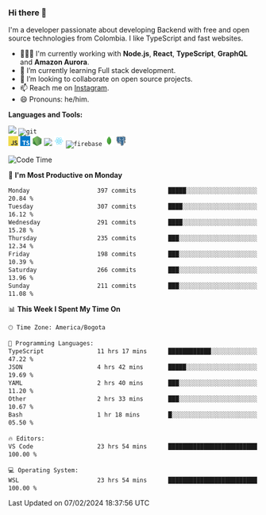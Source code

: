 ### Hi there 👋

I'm a developer passionate about developing Backend with free and open source technologies from Colombia. I like TypeScript and fast websites.

- 👨🏽‍💻 I'm currently working with **Node.js**, **React**, **TypeScript**, **GraphQL** and **Amazon Aurora**.
- 🌱 I’m currently learning Full stack development.
- 🚀 I’m looking to collaborate on open source projects.
- 📫   Reach me on [Instagram](https://instagram.com/nexckycort).
- 😄  Pronouns: he/him.

**Languages and Tools:**  

<code><img height="20"  src="https://upload.wikimedia.org/wikipedia/commons/2/2d/Visual_Studio_Code_1.18_icon.svg"></code>
<code><img src="https://www.vectorlogo.zone/logos/git-scm/git-scm-icon.svg" alt="git" height="20"/> </code>
<code><img height="20" src="https://raw.githubusercontent.com/github/explore/80688e429a7d4ef2fca1e82350fe8e3517d3494d/topics/javascript/javascript.png"></code>
<code><img height="20" src="https://raw.githubusercontent.com/github/explore/80688e429a7d4ef2fca1e82350fe8e3517d3494d/topics/typescript/typescript.png"></code>
<code><img height="20" src="https://raw.githubusercontent.com/github/explore/80688e429a7d4ef2fca1e82350fe8e3517d3494d/topics/nodejs/nodejs.png"></code>
<code><img height="20" src="https://deno.land/logo.svg"></code>
<code><img height="20" src="https://raw.githubusercontent.com/github/explore/80688e429a7d4ef2fca1e82350fe8e3517d3494d/topics/react/react.png"></code>
<code><img src="https://www.vectorlogo.zone/logos/firebase/firebase-icon.svg" alt="firebase"  height="20"/></code>
<code><img src="https://raw.githubusercontent.com/devicons/devicon/master/icons/mongodb/mongodb-original.svg"  height="20"/></code>
<code><img src="https://raw.githubusercontent.com/devicons/devicon/master/icons/postgresql/postgresql-original.svg" height="20"/></code>

<!--START_SECTION:waka-->
![Code Time](http://img.shields.io/badge/Code%20Time-3%2C863%20hrs%2030%20mins-blue)

📅 **I'm Most Productive on Monday** 

```text
Monday                   397 commits         █████░░░░░░░░░░░░░░░░░░░░   20.84 % 
Tuesday                  307 commits         ████░░░░░░░░░░░░░░░░░░░░░   16.12 % 
Wednesday                291 commits         ████░░░░░░░░░░░░░░░░░░░░░   15.28 % 
Thursday                 235 commits         ███░░░░░░░░░░░░░░░░░░░░░░   12.34 % 
Friday                   198 commits         ███░░░░░░░░░░░░░░░░░░░░░░   10.39 % 
Saturday                 266 commits         ███░░░░░░░░░░░░░░░░░░░░░░   13.96 % 
Sunday                   211 commits         ███░░░░░░░░░░░░░░░░░░░░░░   11.08 % 
```


📊 **This Week I Spent My Time On** 

```text
🕑︎ Time Zone: America/Bogota

💬 Programming Languages: 
TypeScript               11 hrs 17 mins      ████████████░░░░░░░░░░░░░   47.22 % 
JSON                     4 hrs 42 mins       █████░░░░░░░░░░░░░░░░░░░░   19.69 % 
YAML                     2 hrs 40 mins       ███░░░░░░░░░░░░░░░░░░░░░░   11.20 % 
Other                    2 hrs 33 mins       ███░░░░░░░░░░░░░░░░░░░░░░   10.67 % 
Bash                     1 hr 18 mins        █░░░░░░░░░░░░░░░░░░░░░░░░   05.50 % 

🔥 Editors: 
VS Code                  23 hrs 54 mins      █████████████████████████   100.00 % 

💻 Operating System: 
WSL                      23 hrs 54 mins      █████████████████████████   100.00 % 
```


 Last Updated on 07/02/2024 18:37:56 UTC
<!--END_SECTION:waka-->
